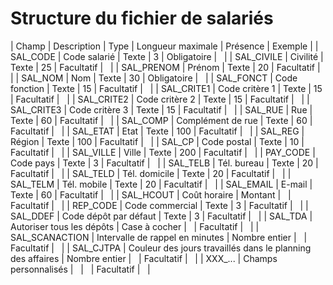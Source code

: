 # Structure du fichier de salariés









| Champ | Description | Type | Longueur
maximale | Présence | Exemple |
| SAL\_CODE | Code salarié | Texte | 3 | Obligatoire |   |
| SAL\_CIVILE | Civilité | Texte | 25 | Facultatif |   |
| SAL\_PRENOM | Prénom | Texte | 20 | Facultatif |   |
| SAL\_NOM | Nom | Texte | 30 | Obligatoire |   |
| SAL\_FONCT | Code fonction | Texte | 15 | Facultatif |   |
| SAL\_CRITE1 | Code critère 1 | Texte | 15 | Facultatif |   |
| SAL\_CRITE2 | Code critère 2 | Texte | 15 | Facultatif |   |
| SAL\_CRITE3 | Code critère 3 | Texte | 15 | Facultatif |   |
| SAL\_RUE | Rue | Texte | 60 | Facultatif |   |
| SAL\_COMP | Complément de rue | Texte | 60 | Facultatif |   |
| SAL\_ETAT | Etat | Texte | 100 | Facultatif |   |
| SAL\_REG | Région | Texte | 100 | Facultatif |   |
| SAL\_CP | Code postal | Texte | 10 | Facultatif |   |
| SAL\_VILLE | Ville | Texte | 200 | Facultatif |   |
| PAY\_CODE | Code pays | Texte | 3 | Facultatif |   |
| SAL\_TELB | Tél. bureau | Texte | 20 | Facultatif |   |
| SAL\_TELD | Tél. domicile | Texte | 20 | Facultatif |   |
| SAL\_TELM | Tél. mobile | Texte | 20 | Facultatif |   |
| SAL\_EMAIL | E-mail | Texte | 60 | Facultatif |   |
| SAL\_HCOUT | Coût horaire | Montant |   | Facultatif |   |
| REP\_CODE | Code commercial | Texte | 3 | Facultatif |   |
| SAL\_DDEF | Code dépôt par défaut | Texte | 3 | Facultatif |   |
| SAL\_TDA | Autoriser tous les dépôts | Case à cocher |   | Facultatif |   |
| SAL\_SCANACTION | Intervalle de rappel en minutes | Nombre entier |   | Facultatif |   |
| SAL\_CJTPA | Couleur des jours travaillés dans le planning des affaires | Nombre entier |   | Facultatif |   |
| XXX\_... | Champs personnalisés |   |   | Facultatif |   |


